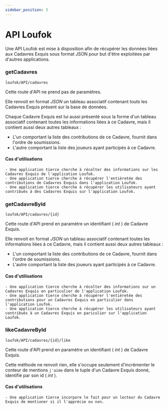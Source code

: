 ```yaml
---
sidebar_position: 3
---
```


# API Loufok

Une API Loufok est mise à disposition afin de récupérer les données liées aux Cadavres Exquis sous format JSON pour but d'être exploitées par d'autres applications.


### getCadavres

`loufok/API/cadavres`

Cette route d'API ne prend pas de paramètres.

Elle renvoit en format _JSON_ un tableau associatif contenant touts les Cadavres Exquis présent sur la base de données.

Chaque Cadavre Exquis est lui aussi présenté sous la forme d'un tableau associatif contenant toutes les informations liées à ce Cadavre, mais il contient aussi deux autres tableaux :
 - L'un comportant la liste des contributions de ce Cadavre, fournit dans l'ordre de soumissions.
 - L'autre comportant la liste des joueurs ayant participés à ce Cadavre.

#### Cas d'utilisations

    - Une application tierce cherche à récolter des informations sur les Cadavres Exquis de l'application Loufok.
    - Une application tierce cherche à récupérer l'entièretée des contributions de Cadavres Exquis dans l'application Loufok.
    - Une application tierce cherche à récupérer les utilisateurs ayant contribués à des Cadavres Exquis sur l'application Loufok.

### getCadavreById

`loufok/API/cadavres/{id}`

Cette route d'API prend en paramètre un identifiant ( _int_ ) de Cadavre Exquis.

Elle renvoit en format _JSON_ un tableau associatif contenant toutes les informations liées à ce Cadavre, mais il contient aussi deux autres tableaux :
 - L'un comportant la liste des contributions de ce Cadavre, fournit dans l'ordre de soumissions.
 - L'autre comportant la liste des joueurs ayant participés à ce Cadavre.

#### Cas d'utilisations

    - Une application tierce cherche à récolter des informations sur un Cadavres Exquis en particulier de l'application Loufok.
    - Une application tierce cherche à récupérer l'entièretée des contributions pour un Cadavres Exquis en particulier dans l'application Loufok.
    - Une application tierce cherche à récupérer les utilisateurs ayant contribués à un Cadavres Exquis en pariculier sur l'application Loufok.

### likeCadavreById

`loufok/API/cadavres/{id}/like`

Cette route d'API prend en paramètre un identifiant ( _int_ ) de Cadavre Exquis.

Cette méthode ne renvoit rien, elle s'occupe seulement d'incrémenter le conteur de mentions `j'aime` dans le tuple d'un Cadavre Exquis donné, identifié par son id ( _int_ ).

#### Cas d'utilisations

    - Une application tierce incorpore le fait pour un lecteur du Cadavre Exquis de mentioner si il l'apprécie ou non.